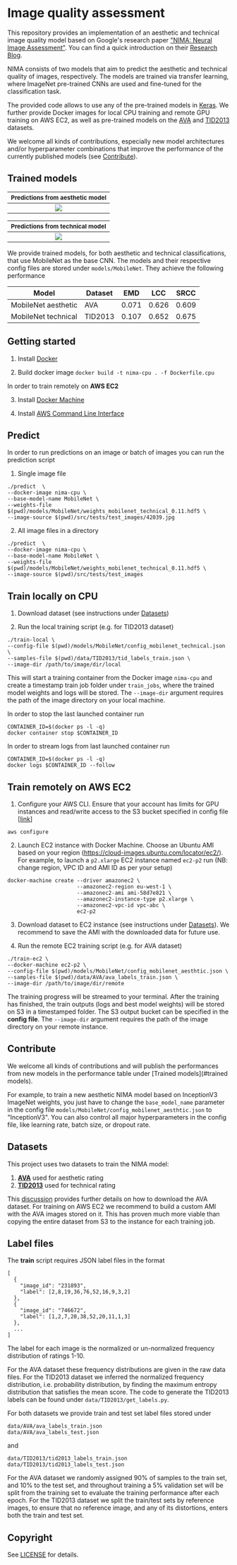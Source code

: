 # Image quality assessment
This repository provides an implementation of an aesthetic and technical image quality model based on Google's research paper ["NIMA: Neural Image Assessment"](https://arxiv.org/pdf/1709.05424.pdf). You can find a quick introduction on their [Research Blog](https://research.googleblog.com/2017/12/introducing-nima-neural-image-assessment.html).

NIMA consists of two models that aim to predict the aesthetic and technical quality of images, respectively. The models are trained via transfer learning, where ImageNet pre-trained CNNs are used and fine-tuned for the classification task.

The provided code allows to use any of the pre-trained models in [Keras](https://keras.io/applications/). We further provide Docker images for local CPU training and remote GPU training on AWS EC2, as well as pre-trained models on the [AVA](https://github.com/ylogx/aesthetics/tree/master/data/ava) and [TID2013](http://www.ponomarenko.info/tid2013.htm) datasets.

We welcome all kinds of contributions, especially new model architectures and/or hyperparameter combinations that improve the performance of the currently published models (see [Contribute](#contribute)).


## Trained models
| <sub>Predictions from aesthetic model</sub>
| :--:
| ![](/_readme/images_aesthetic/aesthetic1.jpg_aesthetic.svg)


| <sub>Predictions from technical model</sub>
| :--:
| ![](/_readme/images_technical/techncial3.jpgtechnical.svg)




We provide trained models, for both aesthetic and technical classifications, that use MobileNet as the base CNN. The models and their respective config files are stored under `models/MobileNet`. They achieve the following performance

Model      | Dataset | EMD  | LCC | SRCC  
----- |  ------- | ---  | --- | ----  
MobileNet aesthetic | AVA | 0.071 |0.626|0.609
MobileNet technical | TID2013 | 0.107 |0.652|0.675



## Getting started

1. Install [Docker](https://docs.docker.com/install/)

2. Build docker image `docker build -t nima-cpu . -f Dockerfile.cpu`

In order to train remotely on **AWS EC2**

3. Install [Docker Machine](https://docs.docker.com/machine/install-machine/)

4. Install [AWS Command Line Interface](https://docs.aws.amazon.com/cli/latest/userguide/installing.html)


## Predict
In order to run predictions on an image or batch of images you can run the prediction script

1. Single image file
```
./predict  \
--docker-image nima-cpu \
--base-model-name MobileNet \
--weights-file $(pwd)/models/MobileNet/weights_mobilenet_technical_0.11.hdf5 \
--image-source $(pwd)/src/tests/test_images/42039.jpg
```

2. All image files in a directory
```
./predict  \
--docker-image nima-cpu \
--base-model-name MobileNet \
--weights-file $(pwd)/models/MobileNet/weights_mobilenet_technical_0.11.hdf5 \
--image-source $(pwd)/src/tests/test_images
```


## Train locally on CPU

1. Download dataset (see instructions under [Datasets](#datasets))

2. Run the local training script (e.g. for TID2013 dataset)
```
./train-local \
--config-file $(pwd)/models/MobileNet/config_mobilenet_technical.json \
--samples-file $(pwd)/data/TID2013/tid_labels_train.json \
--image-dir /path/to/image/dir/local
```
This will start a training container from the Docker image `nima-cpu` and create a timestamp train job folder under `train_jobs`, where the trained model weights and logs will be stored. The `--image-dir` argument requires the path of the image directory on your local machine.

  In order to stop the last launched container run
```
CONTAINER_ID=$(docker ps -l -q)
docker container stop $CONTAINER_ID
```

  In order to stream logs from last launched container run
```
CONTAINER_ID=$(docker ps -l -q)
docker logs $CONTAINER_ID --follow
```

## Train remotely on AWS EC2

1. Configure your AWS CLI. Ensure that your account has limits for GPU instances and read/write access to the S3 bucket specified in config file [[link](https://docs.aws.amazon.com/AWSEC2/latest/UserGuide/ec2-resource-limits.html)]
```
aws configure
```

2. Launch EC2 instance with Docker Machine. Choose an Ubuntu AMI based on your region (https://cloud-images.ubuntu.com/locator/ec2/).
For example, to launch a `p2.xlarge` EC2 instance named `ec2-p2` run
(NB: change region, VPC ID and AMI ID as per your setup)
```
docker-machine create --driver amazonec2 \
                      --amazonec2-region eu-west-1 \
                      --amazonec2-ami ami-58d7e821 \
                      --amazonec2-instance-type p2.xlarge \
                      --amazonec2-vpc-id vpc-abc \
                      ec2-p2
```

3. Download dataset to EC2 instance (see instructions under [Datasets](#datasets)). We recommend to save the AMI with the downloaded data for future use.


4. Run the remote EC2 training script (e.g. for AVA dataset)
```
./train-ec2 \
--docker-machine ec2-p2 \
--config-file $(pwd)/models/MobileNet/config_mobilenet_aesthtic.json \
--samples-file $(pwd)/data/AVA/ava_labels_train.json \
--image-dir /path/to/image/dir/remote
```
The training progress will be streamed to your terminal. After the training has finished, the train outputs (logs and best model weights) will be stored on S3 in a timestamped folder. The S3 output bucket can be specified in the **config file**. The `--image-dir` argument requires the path of the image directory on your remote instance.


## Contribute
We welcome all kinds of contributions and will publish the performances from new models in the performance table under [Trained models](#trained models).

For example, to train a new aesthetic NIMA model based on InceptionV3 ImageNet weights, you just have to change the `base_model_name` parameter in the config file `models/MobileNet/config_mobilenet_aesthtic.json` to "InceptionV3". You can also control all major hyperparameters in the config file, like learning rate, batch size, or dropout rate.


## Datasets
This project uses two datasets to train the NIMA model:
1. [**AVA**](https://github.com/ylogx/aesthetics/tree/master/data/ava) used for aesthetic rating
2. [**TID2013**](http://www.ponomarenko.info/tid2013.htm) used for technical rating

This [discussion](https://www.reddit.com/comments/5sa3ag) provides further details on how to download the AVA dataset. For training on AWS EC2 we recommend to build a custom AMI with the AVA images stored on it. This has proven much more viable than copying the entire dataset from S3 to the instance for each training job.


## Label files
The **train** script requires JSON label files in the format
```
[
  {
    "image_id": "231893",
    "label": [2,8,19,36,76,52,16,9,3,2]
  },
  {
    "image_id": "746672",
    "label": [1,2,7,20,38,52,20,11,1,3]
  },
  ...
]
```

The label for each image is the normalized or un-normalized frequency distribution of ratings 1-10.

For the AVA dataset these frequency distributions are given in the raw data files. For the TID2013 dataset we inferred the normalized frequency distribution, i.e. probability distribution, by finding the maximum entropy distribution that satisfies the mean score. The code to generate the TID2013 labels can be found under `data/TID2013/get_labels.py`.

For both datasets we provide train and test set label files stored under
```
data/AVA/ava_labels_train.json
data/AVA/ava_labels_test.json
```
and
```
data/TID2013/tid2013_labels_train.json
data/TID2013/tid2013_labels_test.json
```

For the AVA dataset we randomly assigned 90% of samples to the train set, and 10% to the test set, and throughout training a 5% validation set will be split from the training set to evaluate the training performance after each epoch. For the TID2013 dataset we split the train/test sets by reference images, to ensure that no reference image, and any of its distortions, enters both the train and test set.


## Copyright

See [LICENSE](LICENSE) for details.
